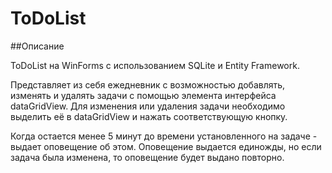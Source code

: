 # ToDoList

##Описание

ToDoList на WinForms с использованием SQLite и Entity Framework.

Представляет из себя ежедневник с возможностью добавлять, изменять и удалять задачи с помощью элемента интерфейса dataGridView. Для изменения или удаления задачи необходимо выделить её в dataGridView и нажать соответствующую кнопку.

Когда остается менее 5 минут до времени установленного на задаче - выдает оповещение об этом. Оповещение выдается единожды, но если задача была изменена, то оповещение будет выдано повторно.

